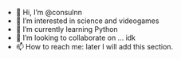- 👋 Hi, I’m @consulnn
- 👀 I’m interested in science and videogames
- 🌱 I’m currently learning Python
- 💞️ I’m looking to collaborate on ... idk
- 📫 How to reach me: later I will add this section.

<!---
consulnn/consulnn is a ✨ special ✨ repository because its `README.md` (this file) appears on your GitHub profile.
You can click the Preview link to take a look at your changes.
--->
